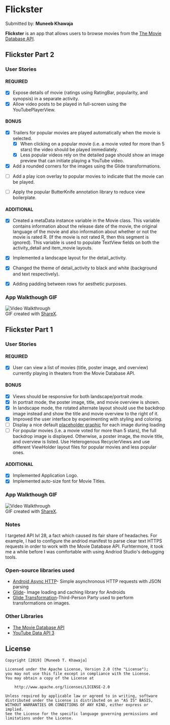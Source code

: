 # Flickster
Submitted by: **Muneeb Khawaja**

**Flickster** is an app that allows users to browse movies from the [The Movie Database API](http://docs.themoviedb.apiary.io/#).

## Flickster Part 2

### User Stories

#### REQUIRED

* [x] Expose details of movie (ratings using RatingBar, popularity, and synopsis) in a separate activity.
* [x] Allow video posts to be played in full-screen using the YouTubePlayerView.

#### BONUS

* [x] Trailers for popular movies are played automatically when the movie is selected.
  * [x] When clicking on a popular movie (i.e. a movie voted for more than 5 stars) the video should be played immediately.
  * [x] Less popular videos rely on the detailed page should show an image preview that can initiate playing a YouTube video.
* [x] Add a rounded corners for the images using the Glide transformations.  
- [ ] Add a play icon overlay to popular movies to indicate that the movie can be played.
- [ ] Apply the popular ButterKnife annotation library to reduce view boilerplate.


#### ADDITIONAL 

* [x] Created a metaData instance variable in the Movie class. This variable contains information about the release date of the movie,
	  the original language of the movie and also information about whether or not the movie is rated R. (If the movie is not rated 	   R, then this segment is ignored). This variable is used to populate TextView fields on both the activity_detail and 			   item_movie layouts.
* [x] Implemented a landscape layout for the detail_activity. 
* [x] Changed the theme of detail_activity to black and white (background and text respectively). 
* [x] Adding padding between rows for aesthetic purposes. 


### App Walkthough GIF

<img src="Flickster App Walkthrough 2.gif" title = 'Video Walkthrough' width='' alt='Video Walkthrough' ><br>
GIF created with [ShareX](https://getsharex.com/).


## Flickster Part 1

### User Stories

#### REQUIRED 

* [x]  User can view a list of movies (title, poster image, and overview) currently playing in theaters from the Movie Database	 		API.

#### BONUS
* [x] Views should be responsive for both landscape/portrait mode.
* [x] In portrait mode, the poster image, title, and movie overview is shown.
* [x] In landscape mode, the rotated alternate layout should use the backdrop image instead and show the title and movie 		       overview to the right of it.
* [x] Improved the user interface by experimenting with styling and coloring.
* [ ] Display a nice default [placeholder graphic](https://guides.codepath.org/android/Displaying-Images-with-the-Glide-Library#advanced-usage) for each image during loading
* [ ] For popular movies (i.e. a movie voted for more than 5 stars), the full backdrop image is displayed. Otherwise, a poster 		       image, the movie title, and overview is listed. Use Heterogenous RecyclerViews and use different ViewHolder layout files 	  	for popular movies and less popular ones.

#### ADDITIONAL 
* [x] Implemented Application Logo. 
* [x] Implemented auto-size font for Movie Titles. 

### App Walkthough GIF

<img src="Flickster App Walkthrough 1.gif" title = 'Video Walkthrough' width='' alt='Video Walkthrough' ><br>
GIF created with [ShareX](https://getsharex.com/).

### Notes
I targeted API lvl 28, a fact which caused its fair share of headaches. For example, I had to configure the andriod manifest to parse
clear text HTTPS requests in order to work with the Movie Database API. Furhtermore, it took me a while before I was comfortable with using Andriod Studio's debugging tools.  


### Open-source libraries used

- [Android Async HTTP](https://github.com/loopj/android-async-http)- Simple asynchronous HTTP requests with JSON parsing
- [Glide](https://github.com/bumptech/glide)- Image loading and caching library for Androids
- [Glide Transformation]()-Third-Person Party used to perform transformations on images.

### Other Libraries
- [The Movie Database API](http://docs.themoviedb.apiary.io/#) 
- [YouTube Data API 3](https://developers.google.com/youtube/v3/getting-started)

## License

    Copyright [2019] [Muneeb T. Khawaja]

    Licensed under the Apache License, Version 2.0 (the "License");
    you may not use this file except in compliance with the License.
    You may obtain a copy of the License at

        http://www.apache.org/licenses/LICENSE-2.0

    Unless required by applicable law or agreed to in writing, software
    distributed under the License is distributed on an "AS IS" BASIS,
    WITHOUT WARRANTIES OR CONDITIONS OF ANY KIND, either express or implied.
    See the License for the specific language governing permissions and
    limitations under the License.


